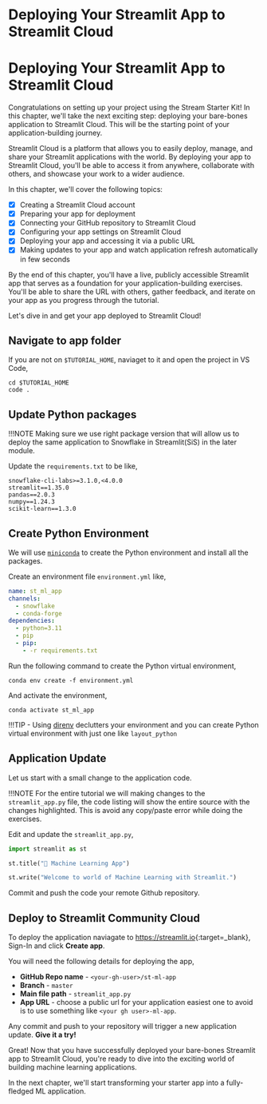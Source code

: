 # Deploying Your Streamlit App to Streamlit Cloud

# Deploying Your Streamlit App to Streamlit Cloud

Congratulations on setting up your project using the Stream Starter Kit! In this chapter, we'll take the next exciting step: deploying your bare-bones application to Streamlit Cloud. This will be the starting point of your application-building journey.

Streamlit Cloud is a platform that allows you to easily deploy, manage, and share your Streamlit applications with the world. By deploying your app to Streamlit Cloud, you'll be able to access it from anywhere, collaborate with others, and showcase your work to a wider audience.

In this chapter, we'll cover the following topics:

- [x] Creating a Streamlit Cloud account
- [x] Preparing your app for deployment
- [x] Connecting your GitHub repository to Streamlit Cloud
- [x] Configuring your app settings on Streamlit Cloud
- [x] Deploying your app and accessing it via a public URL
- [x] Making updates to your app and watch application refresh automatically in few seconds

By the end of this chapter, you'll have a live, publicly accessible Streamlit app that serves as a foundation for your application-building exercises. You'll be able to share the URL with others, gather feedback, and iterate on your app as you progress through the tutorial.

Let's dive in and get your app deployed to Streamlit Cloud!

## Navigate to app folder

If you are not on `$TUTORIAL_HOME`, naviaget to it and open the project in VS Code,

```shell
cd $TUTORIAL_HOME
code .
```

## Update Python packages

!!!NOTE
    Making sure we use right package version that will allow us to deploy the same application to Snowflake in Streamlit(SiS) in the later module.

Update the `requirements.txt` to be like,

```requirements
snowflake-cli-labs>=3.1.0,<4.0.0
streamlit==1.35.0
pandas==2.0.3
numpy==1.24.3
scikit-learn==1.3.0
```

## Create Python Environment

We will use [`miniconda`](https://docs.anaconda.com/miniconda/) to create the Python environment and install all the packages.

Create an environment file `environment.yml` like,

```yaml
name: st_ml_app
channels:
  - snowflake
  - conda-forge
dependencies:
  - python=3.11
  - pip
  - pip:
    - -r requirements.txt
```

Run the following command to create the Python virtual environment,

```shell
conda env create -f environment.yml 
```

And activate the environment,

```
conda activate st_ml_app
```

!!!TIP
    - Using [direnv](https://direnv.net) declutters your environment and you can create Python virtual environment with just one like `layout_python`

## Application Update

Let us start with a small change to the application code.

!!!NOTE
    For the entire tutorial we will making changes to the `streamlit_app.py` file, the code listing will show the entire source with the changes highlighted. This is avoid any copy/paste error while doing the exercises.

Edit and update the `streamlit_app.py`,

```py linenums="1"
import streamlit as st

st.title("🤖 Machine Learning App")

st.write("Welcome to world of Machine Learning with Streamlit.")
```

Commit and push the code your remote Github repository.

## Deploy to Streamlit Community Cloud

To deploy the application naviagate to <https://streamlit.io>{:target=_blank}, Sign-In and click **Create app**.

You will need the following details for deploying the app,

- **GitHub Repo name** - `<your-gh-user>/st-ml-app`
- **Branch** - `master`
- **Main file path** - `streamlit_app.py`
- **App URL** - choose a public url for your application easiest one to avoid is to use something like `<your gh user>-ml-app`.

Any commit and push to your repository will trigger a new application update. **Give it a try!**

Great! Now that you have successfully deployed your bare-bones Streamlit app to Streamlit Cloud, you're ready to dive into the exciting world of building machine learning applications.

In the next chapter, we'll start transforming your starter app into a fully-fledged ML application.

